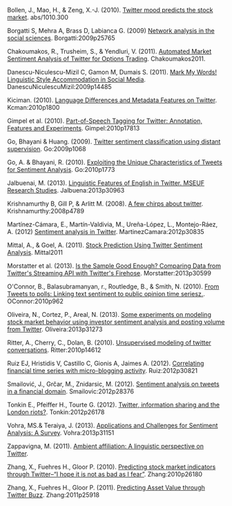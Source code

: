 Bollen, J., Mao, H., & Zeng, X.-J. (2010). [Twitter mood predicts the stock market](Bollen2010). abs/1010.300

Borgatti S, Mehra A, Brass D, Labianca G. (2009) [Network analysis in the social sciences](Borgatti2009). Borgatti:2009p25765

Chakoumakos, R., Trusheim, S., & Yendluri, V. (2011). [Automated Market Sentiment Analysis of Twitter for Options Trading](Chakoumakos2011). Chakoumakos2011.

Danescu-Niculescu-Mizil C, Gamon M, Dumais S. (2011). [Mark My Words! Linguistic Style Accommodation in Social Media](Danescu2011). DanescuNiculescuMizil:2009p14485

Kiciman. (2010). [Language Differences and Metadata Features on Twitter](Kiciman2010). Kcman:2010p1800

Gimpel et al. (2010). [Part-of-Speech Tagging for Twitter: Annotation, Features and Experiments](Gimpel2010). Gimpel:2010p17813

Go, Bhayani & Huang. (2009). [Twitter sentiment classification using distant supervision](Go2009). Go:2009p1068

Go, A. & Bhayani, R. (2010). [Exploiting the Unique Characteristics of Tweets for Sentiment Analysis](Go2010). Go:2010p1773

Jalbuenai, M. (2013). [Linguistic Features of English in Twitter. MSEUF Research Studies](Jalbuenai2013). Jalbuena:2013p30963

Krishnamurthy B, Gill P, & Arlitt M. (2008). [A few chirps about twitter](Krishnamurthy2008). Krishnamurthy:2008p4789 

Martínez-Cámara, E., Martín-Valdivia, M., Ureña-López, L., Montejo-Ráez, A. (2012) [Sentiment analysis in Twitter](Martinez2012). MartinezCamara:2012p30835

Mittal, A., & Goel, A. (2011). [Stock Prediction Using Twitter Sentiment Analysis](Mittal2011). Mittal2011

Morstatter et al. (2013). [Is the Sample Good Enough? Comparing Data from Twitter's Streaming API with Twitter's Firehose](Morstatter2013). Morstatter:2013p30599

O'Connor, B., Balasubramanyan, r., Routledge, B., & Smith, N. (2010). [From Tweets to polls: Linking text sentiment to public opinion time seriesz.](Oconnor2010). OConnor:2010p962

Oliveira, N., Cortez, P., Areal, N. (2013). [Some experiments on modeling stock market behavior using investor sentiment analysis and posting volume from Twitter](Oliveira2013). Oliveira:2013p31273

Ritter, A., Cherry, C., Dolan, B. (2010). [Unsupervised modeling of twitter conversations](RItter2010). Ritter:2010p14612

Ruiz EJ, Hristidis V, Castillo C, Gionis A, Jaimes A. (2012). [Correlating financial time series with micro-blogging activity](Ruiz2012). Ruiz:2012p30821

Smailović, J., Grčar, M., Znidarsic, M. (2012). [Sentiment analysis on tweets in a financial domain](Smailović2012). Smailovic:2012p28376

Tonkin E., Pfeiffer H., Tourte G. (2012). [Twitter, information sharing and the London riots?](Tonkin2012). Tonkin:2012p26178

Vohra, MS.& Teraiya, J. (2013). [Applications and Challenges for Sentiment Analysis: A Survey](Vohra2013). Vohra:2013p31151

Zappavigna, M. (2011). [Ambient affiliation: A linguistic perspective on Twitter](Zappavigna2011).

Zhang, X., Fuehres H., Gloor P. (2010). [Predicting stock market indicators through Twitter–“I hope it is not as bad as I fear”](Zhang2010). Zhang:2010p26180

Zhang, X., Fuehres H., Gloor P. (2011). [Predicting Asset Value through Twitter Buzz](Zhang2011). Zhang:2011p25918
